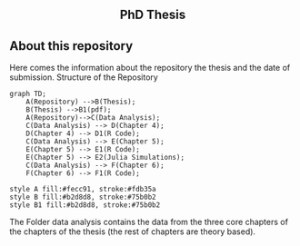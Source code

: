 <h2 align="center">PhD Thesis</h2>

## About this repository

Here comes the information about the repository the thesis and the date of submission.
Structure of the Repository

```mermaid
graph TD;
    A(Repository) -->B(Thesis);
    B(Thesis) -->B1(pdf);
    A(Repository)-->C(Data Analysis);
    C(Data Analysis) --> D(Chapter 4);
    D(Chapter 4) --> D1(R Code);
    C(Data Analysis) --> E(Chapter 5);
    E(Chapter 5) --> E1(R Code);
    E(Chapter 5) --> E2(Julia Simulations);
    C(Data Analysis) --> F(Chapter 6);
    F(Chapter 6) --> F1(R Code);

style A fill:#fecc91, stroke:#fdb35a 
style B fill:#b2d8d8, stroke:#75b0b2
style B1 fill:#b2d8d8, stroke:#75b0b2
```
The Folder data analysis contains the data from the three core chapters of the chapters of the thesis (the rest of chapters are theory based).
